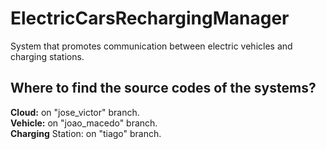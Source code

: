 # ElectricCarsRechargingManager
System that promotes communication between electric vehicles and charging stations.

## Where to find the source codes of the systems?
<b>Cloud:</b> on "jose_victor" branch.
<br><b>Vehicle:</b> on "joao_macedo" branch.
<br><b>Charging</b> Station: on "tiago" branch.
